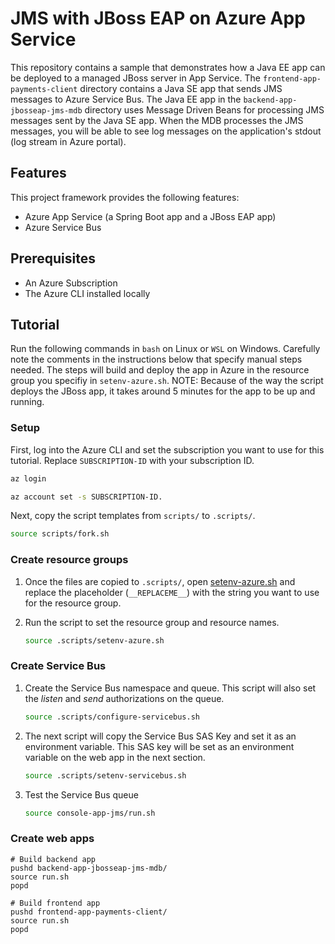 # JMS with JBoss EAP on Azure App Service

This repository contains a sample that demonstrates how a Java EE app can be deployed to a managed JBoss server in App Service. The `frontend-app-payments-client` directory contains a Java SE app that sends JMS messages to Azure Service Bus. The Java EE app in the `backend-app-jbosseap-jms-mdb` directory uses Message Driven Beans for processing JMS messages sent by the Java SE app. When the MDB processes the JMS messages, you will be able to see log messages on the application's stdout (log stream in Azure portal).

## Features

This project framework provides the following features:

* Azure App Service (a Spring Boot app and a JBoss EAP app)
* Azure Service Bus

## Prerequisites

- An Azure Subscription
- The Azure CLI installed locally

## Tutorial

Run the following commands in `bash` on Linux or `WSL` on Windows. Carefully note the comments in the instructions below that specify manual steps needed. The steps will build and deploy the app in Azure in the resource group you specifiy in `setenv-azure.sh`. NOTE: Because of the way the script deploys the JBoss app, it takes around 5 minutes for the app to be up and running.

### Setup

First, log into the Azure CLI and set the subscription you want to use for this tutorial. Replace `SUBSCRIPTION-ID` with your subscription ID.

```bash
az login

az account set -s SUBSCRIPTION-ID.
```

Next, copy the script templates from `scripts/` to `.scripts/`.

```bash
source scripts/fork.sh
```

### Create resource groups

1. Once the files are copied to `.scripts/`, open [setenv-azure.sh](.scripts/setenv-azure.sh) and replace the placeholder (`__REPLACEME__`) with the string you want to use for the resource group.
1. Run the script to set the resource group and resource names.

    ```bash
    source .scripts/setenv-azure.sh
    ```

### Create Service Bus

1. Create the Service Bus namespace and queue. This script will also set the *listen* and *send* authorizations on the queue.

    ```bash
    source .scripts/configure-servicebus.sh
    ```

2. The next script will copy the Service Bus SAS Key and set it as an environment variable. This SAS key will be set as an environment variable on the web app in the next section.

    ```bash
    source .scripts/setenv-servicebus.sh
    ```

3. Test the Service Bus queue

    ```bash
    source console-app-jms/run.sh
    ```

### Create web apps

```
# Build backend app
pushd backend-app-jbosseap-jms-mdb/
source run.sh
popd

# Build frontend app
pushd frontend-app-payments-client/
source run.sh
popd

```
